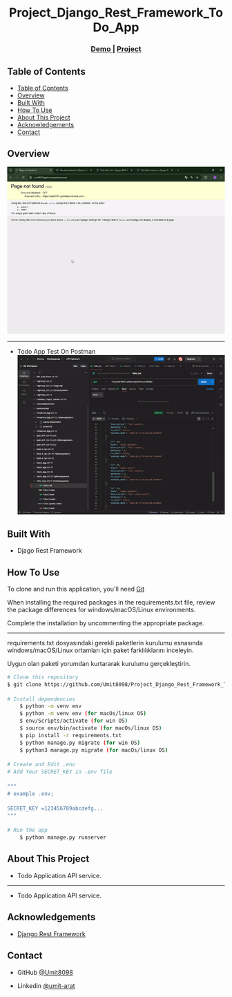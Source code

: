 <!-- Please update value in the {}  -->

<h1 align="center">Project_Django_Rest_Framework_ToDo_App</h1>


<div align="center">
  <h3>
    <a href="https://umit8101.pythonanywhere.com/">
      Demo
    </a>
     | 
    <a href="https://umit8101.pythonanywhere.com/">
      Project
    </a>
 
  </h3>
</div>

<!-- TABLE OF CONTENTS -->

## Table of Contents

- [Table of Contents](#table-of-contents)
- [Overview](#overview)
- [Built With](#built-with)
- [How To Use](#how-to-use)
- [About This Project](#about-this-project)
- [Acknowledgements](#acknowledgements)
- [Contact](#contact)

<!-- OVERVIEW -->

## Overview

![screenshot](project_screenshot/ToDo_App-2.gif)

---
- Todo App Test On Postman
![screenshot](project_screenshot/ToDo_App.gif)


## Built With

<!-- This section should list any major frameworks that you built your project using. Here are a few examples.-->

- Djago Rest Framework


## How To Use

<!-- This is an example, please update according to your application -->

To clone and run this application, you'll need [Git](https://github.com/Umit8098/Project_Django_Rest_Framework_Todo_App_CH-12.git) 

When installing the required packages in the requirements.txt file, review the package differences for windows/macOS/Linux environments. 

Complete the installation by uncommenting the appropriate package.

---

requirements.txt dosyasındaki gerekli paketlerin kurulumu esnasında windows/macOS/Linux ortamları için paket farklılıklarını inceleyin. 

Uygun olan paketi yorumdan kurtararak kurulumu gerçekleştirin. 

```bash
# Clone this repository
$ git clone https://github.com/Umit8098/Project_Django_Rest_Framework_Todo_App_CH-12.git

# Install dependencies
    $ python -m venv env
    $ python -m venv env (for macOs/linux OS)
    $ env/Scripts/activate (for win OS)
    $ source env/bin/activate (for macOs/linux OS)
    $ pip install -r requirements.txt
    $ python manage.py migrate (for win OS)
    $ python3 manage.py migrate (for macOs/linux OS)

# Create and Edit .env
# Add Your SECRET_KEY in .env file

"""
# example .env;

SECRET_KEY =123456789abcdefg...
"""

# Run the app
    $ python manage.py runserver
```

## About This Project
- Todo Application API service.

<hr>

- Todo Application API service.

## Acknowledgements
- [Django Rest Framework](https://www.django-rest-framework.org/)


## Contact

<!-- - Website [your-website.com](https://{your-web-site-link}) -->
- GitHub [@Umit8098](https://github.com/Umit8098)

- Linkedin [@umit-arat](https://linkedin.com/in/umit-arat/)
<!-- - Twitter [@your-twitter](https://{twitter.com/your-username}) -->
